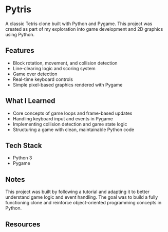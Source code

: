 # Pytris

A classic Tetris clone built with Python and Pygame. This project was created as part of my exploration into game development and 2D graphics using Python.

## Features

- Block rotation, movement, and collision detection
- Line-clearing logic and scoring system
- Game over detection
- Real-time keyboard controls
- Simple pixel-based graphics rendered with Pygame

## What I Learned

- Core concepts of game loops and frame-based updates
- Handling keyboard input and events in Pygame
- Implementing collision detection and game state logic
- Structuring a game with clean, maintainable Python code

## Tech Stack

- Python 3
- Pygame

## Notes

This project was built by following a tutorial and adapting it to better understand game logic and event handling. The goal was to build a fully functioning clone and reinforce object-oriented programming concepts in Python.


## Resources

